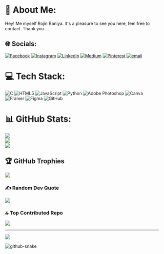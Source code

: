 # 💫 About Me:
Hey! Me myself Rojin Baniya. 
It's a pleasure to see you here, feel free to contact.
Thank you....


## 🌐 Socials:
[![Facebook](https://img.shields.io/badge/Facebook-%231877F2.svg?logo=Facebook&logoColor=white)](https://facebook.com/rojinbaniya) [![Instagram](https://img.shields.io/badge/Instagram-%23E4405F.svg?logo=Instagram&logoColor=white)](https://instagram.com/baniyaneezor) [![LinkedIn](https://img.shields.io/badge/LinkedIn-%230077B5.svg?logo=linkedin&logoColor=white)](https://linkedin.com/in/rojinbaniya) [![Medium](https://img.shields.io/badge/Medium-12100E?logo=medium&logoColor=white)](https://medium.com/@rozeenbaniya) [![Pinterest](https://img.shields.io/badge/Pinterest-%23E60023.svg?logo=Pinterest&logoColor=white)](https://pinterest.com/rojinbaniya) [![email](https://img.shields.io/badge/Email-D14836?logo=gmail&logoColor=white)](mailto:rozeenbaniya@gmail.com) 

# 💻 Tech Stack:
![C](https://img.shields.io/badge/c-%2300599C.svg?style=flat&logo=c&logoColor=white) ![HTML5](https://img.shields.io/badge/html5-%23E34F26.svg?style=flat&logo=html5&logoColor=white) ![JavaScript](https://img.shields.io/badge/javascript-%23323330.svg?style=flat&logo=javascript&logoColor=%23F7DF1E) ![Python](https://img.shields.io/badge/python-3670A0?style=flat&logo=python&logoColor=ffdd54) ![Adobe Photoshop](https://img.shields.io/badge/adobe%20photoshop-%2331A8FF.svg?style=flat&logo=adobe%20photoshop&logoColor=white) ![Canva](https://img.shields.io/badge/Canva-%2300C4CC.svg?style=flat&logo=Canva&logoColor=white) ![Framer](https://img.shields.io/badge/Framer-black?style=flat&logo=framer&logoColor=blue) ![Figma](https://img.shields.io/badge/figma-%23F24E1E.svg?style=flat&logo=figma&logoColor=white) ![GitHub](https://img.shields.io/badge/github-%23121011.svg?style=flat&logo=github&logoColor=white)
# 📊 GitHub Stats:
![](https://github-readme-stats.vercel.app/api?username=Rozeen-Baniya&theme=dark&hide_border=false&include_all_commits=false&count_private=false)<br/>
![](https://nirzak-streak-stats.vercel.app/?user=Rozeen-Baniya&theme=dark&hide_border=false)<br/>
![](https://github-readme-stats.vercel.app/api/top-langs/?username=Rozeen-Baniya&theme=dark&hide_border=false&include_all_commits=false&count_private=false&layout=compact)

## 🏆 GitHub Trophies
![](https://github-profile-trophy.vercel.app/?username=Rozeen-Baniya&theme=onedark&no-frame=false&no-bg=false&margin-w=4)

### ✍️ Random Dev Quote
![](https://quotes-github-readme.vercel.app/api?type=horizontal&theme=gruvbox)

### 🔝 Top Contributed Repo
![](https://github-contributor-stats.vercel.app/api?username=Rozeen-Baniya&limit=5&theme=dark&combine_all_yearly_contributions=true)

---
[![](https://visitcount.itsvg.in/api?id=Rozeen-Baniya&icon=0&color=5)](https://visitcount.itsvg.in)



<picture>
  <source media="(prefers-color-scheme: dark)" srcset="https://raw.githubusercontent.com/tobiasmeyhoefer/tobiasmeyhoefer/output/github-snake-dark.svg" />
  <source media="(prefers-color-scheme: light)" srcset="https://raw.githubusercontent.com/tobiasmeyhoefer/tobiasmeyhoefer/output/github-snake.svg" />
  <img alt="github-snake" src="https://raw.githubusercontent.com/tobiasmeyhoefer/tobiasmeyhoefer/output/github-snake.svg" />
</picture>
